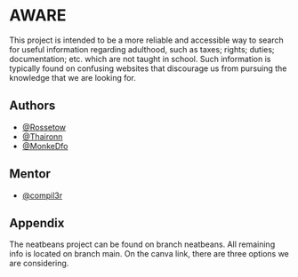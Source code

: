 # AWARE

This project is intended to be a more reliable and accessible way to search for useful information regarding adulthood, such as taxes; rights; duties; documentation; etc. which are not taught in school. Such information is typically found on confusing websites that discourage us from pursuing the knowledge that we are looking for.


## Authors

- [@Rossetow](https://www.github.com/Rossetow)
- [@Thaironn](https://www.github.com/Thaironn)
- [@MonkeDfo](https://www.github.com/MonkeDfo)

## Mentor

- [@compil3r](https://www.github.com/compil3r)

## Appendix

The neatbeans project can be found on branch neatbeans. All remaining info is located on branch main.
On the canva link, there are three options we are considering.
